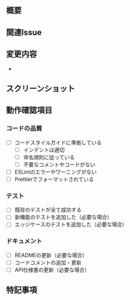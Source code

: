 <!--
  開発フロー:
  1. developブランチから新しいブランチを作成
  2. 作成したブランチで変更を実装
  3. Pull Requestを作成
  4. レビュー後にdevelopブランチにマージ
-->

## 概要

<!-- このPull Requestの目的を1-2文で簡潔に説明してください -->

## 関連Issue

<!-- 関連するIssueがある場合は以下のように記載してください -->
<!-- 例: close #123, related #456 -->

## 変更内容

<!-- 実装の詳細を箇条書きで記載してください -->
<!-- 例: -->
<!-- - ログイン画面のデザインを更新 -->
<!-- - パスワードリセット機能を追加 -->

-

## スクリーンショット

<!-- UIの変更がある場合は、変更前後のスクリーンショットを添付してください -->
<!-- 例: -->
<!-- ### 変更前 -->
<!-- [スクリーンショット] -->
<!-- ### 変更後 -->
<!-- [スクリーンショット] -->

## 動作確認項目

<!-- 確認が完了した項目にチェックを入れてください -->

### コードの品質

- [ ] コードスタイルガイドに準拠している
  - [ ] インデントは適切
  - [ ] 命名規則に従っている
  - [ ] 不要なコメントやコードがない
- [ ] ESLintのエラーやワーニングがない
- [ ] Prettierでフォーマットされている

### テスト

- [ ] 既存のテストが全て成功する
- [ ] 新機能のテストを追加した（必要な場合）
- [ ] エッジケースのテストを追加した（必要な場合）

### ドキュメント

- [ ] READMEの更新（必要な場合）
- [ ] コードコメントの追加・更新
- [ ] API仕様書の更新（必要な場合）

## 特記事項

<!-- レビュアーへの注意点や補足説明があれば記載してください -->
<!-- 例: -->
<!-- - この実装での特別な判断理由 -->
<!-- - 既知の制限事項 -->
<!-- - 今後の改善予定 -->

 
 
